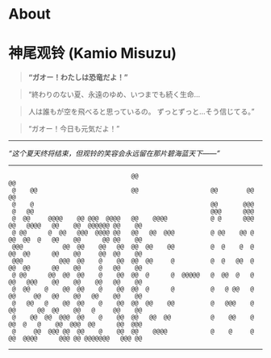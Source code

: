 # About


# 神尾观铃 (Kamio Misuzu)

> **“ガオー！わたしは恐竜だよ！”**


> “終わりのない夏、永遠のゆめ、いつまでも続く生命…

> 人は誰もが空を飛べると思っているの。
> ずっとずっと…そう信じてる。”

> “ガオー！今日も元気だよ！”

---

*“这个夏天终将结束，但观铃的笑容会永远留在那片碧海蓝天下——”*

---
                                      @@                                   @@
     @    @@                          @@                    @@        @@   @@
     @    @                                                 @@       @@@
     @   @@                                                 @@@      @@@
     @  @@     @@@@    @@ @@@  @@@@   @@    @@@@            @ @      @@@   @@   @@@@   @@    @@  @@@@@@ @@    @@
     @ @@      @  @@   @@@  @@@@ @@   @@   @@  @@@          @ @@    @@ @   @@  @@  @   @@    @@      @@ @@    @@
     @@@           @@  @@    @@   @@  @@  @@    @@          @  @    @  @   @@  @@      @@    @@     @@  @@    @@
     @@@          @@@  @@    @    @@  @@  @@     @          @  @   @@  @   @@  @@      @@    @@     @   @@    @@
     @ @@      @@  @@  @@    @    @@  @@  @      @  @@@@@   @  @@  @   @   @@   @@@    @@    @@    @@   @@    @@
     @  @@    @    @@  @@    @    @@  @@  @      @          @   @ @@   @   @@     @@   @@    @@   @@    @@    @@
     @   @@   @    @@  @@    @    @@  @@  @@    @@          @   @@@    @   @@      @@  @@    @@   @     @@    @@
     @    @@  @@  @@@  @@    @    @@  @@   @@  @@           @    @@    @   @@  @   @    @@  @@@  @@      @@  @@@
     @     @@  @@@ @@  @@    @    @@  @@    @@@@            @    @     @   @@  @@@@      @@@ @@ @@@@@@@   @@@ @@

---
